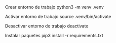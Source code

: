 Crear entorno de trabajo
python3 -m venv .venv

Activar entorno de trabajo
source .venv/bin/activate

Desactivar entorno de trabajo
deactivate

Instalar paquetes
pip3 install -r requirements.txt